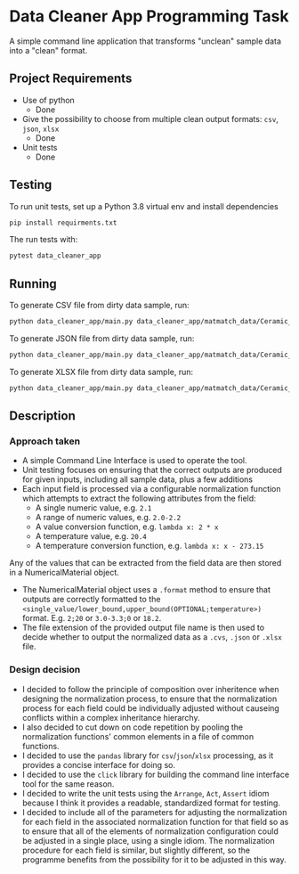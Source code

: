 # Data Cleaner App Programming Task
A simple command line application that transforms "unclean" sample data into a "clean"
format. 

## Project Requirements
* Use of python
  * Done
* Give the possibility to choose from multiple clean output formats: `csv`, `json`, `xlsx`
  * Done
* Unit tests
  * Done

## Testing

To run unit tests, set up a Python 3.8 virtual env and install dependencies
```bash
pip install requirments.txt
```
The run tests with:
```bash
pytest data_cleaner_app
```

## Running
To generate CSV file from dirty data sample, run:
```bash
python data_cleaner_app/main.py data_cleaner_app/matmatch_data/Ceramic_Raw_Data.csv my_test_output.csv
```

To generate JSON file from dirty data sample, run:
```bash
python data_cleaner_app/main.py data_cleaner_app/matmatch_data/Ceramic_Raw_Data.csv my_test_output.json
```

To generate XLSX file from dirty data sample, run:
```bash
python data_cleaner_app/main.py data_cleaner_app/matmatch_data/Ceramic_Raw_Data.csv my_test_output.xlsx
```

## Description

### Approach taken
* A simple Command Line Interface is used to operate the tool.
* Unit testing focuses on ensuring that the correct outputs are produced for given inputs, including all sample data, plus a few additions
* Each input field is processed via a configurable normalization function which attempts to extract the following attributes from the field:
  * A single numeric value, e.g. `2.1`
  * A range of numeric values, e.g. `2.0-2.2`
  * A value conversion function, e.g. `lambda x: 2 * x`
  * A temperature value, e.g. `20.4`
  * A temperature conversion function, e.g. `lambda x: x - 273.15`

Any of the values that can be extracted from the field data are then stored in a NumericalMaterial object.
* The NumericalMaterial object uses a `.format` method to ensure that outputs are correctly formatted to the `<single_value/lower_bound,upper_bound(OPTIONAL;temperature>)` format. E.g. `2;20` or `3.0-3.3;0` or `18.2`.
* The file extension of the provided output file name is then used to decide whether to output the normalized data as a `.cvs`, `.json` or `.xlsx` file.

### Design decision
* I decided to follow the principle of composition over inheritence when designing 
the normalization process, to ensure that the normalization process for each field 
could be individually adjusted without causeing conflicts within a complex 
inheritance hierarchy.
* I also decided to cut down on code repetition by pooling the normalization functions'
common elements in a file of common functions.
* I decided to use the `pandas` library for `csv`/`json`/`xlsx` processing, as it provides
a concise interface for doing so.
* I decided to use the `click` library for building the command line interface tool for
the same reason.
* I decided to write the unit tests using the `Arrange`, `Act`, `Assert` idiom because
I think it provides a readable, standardized format for testing.
* I decided to include all of the parameters for adjusting the normalization for each
field in the associated normalization function for that field so as to ensure that 
all of the elements of normalization configuration could be adjusted in a single place,
using a single idiom. The normalization procedure for each field is similar, but slightly 
different, so the programme benefits from the possibility for it to be adjusted in this
way.